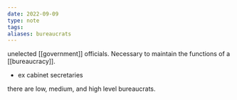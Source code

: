 ```yaml
---
date: 2022-09-09
type: note
tags: 
aliases: bureaucrats
---
```


unelected [[government]] officials. Necessary to maintain the functions of a [[bureaucracy]].
- ex cabinet secretaries

there are low, medium, and high level bureaucrats.
